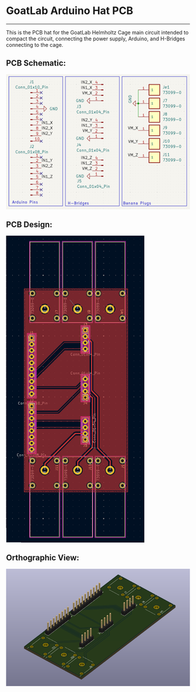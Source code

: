 # GoatLab Arduino Hat PCB
---
This is the PCB hat for the GoatLab Helmholtz Cage main circuit intended to compact the circuit, connecting the power supply, Arduino, and H-Bridges connecting to the cage.

## PCB Schematic:
<img src="/Github-Media/GOATPCB_schematic.png" align="center">

## PCB Design: 
<img src="/Github-Media/GOATPCB_layout.png" align="center">

## Orthographic View:
<img src="/Github-Media/GOATPCB_3D_view.png" align="center">